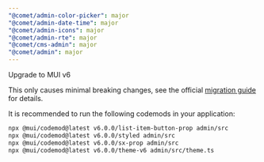 ```yaml
---
"@comet/admin-color-picker": major
"@comet/admin-date-time": major
"@comet/admin-icons": major
"@comet/admin-rte": major
"@comet/cms-admin": major
"@comet/admin": major
---
```


Upgrade to MUI v6

This only causes minimal breaking changes, see the official [migration guide](https://mui.com/material-ui/migration/upgrade-to-v6/) for details.

It is recommended to run the following codemods in your application:

```sh
npx @mui/codemod@latest v6.0.0/list-item-button-prop admin/src
npx @mui/codemod@latest v6.0.0/styled admin/src
npx @mui/codemod@latest v6.0.0/sx-prop admin/src
npx @mui/codemod@latest v6.0.0/theme-v6 admin/src/theme.ts
```
